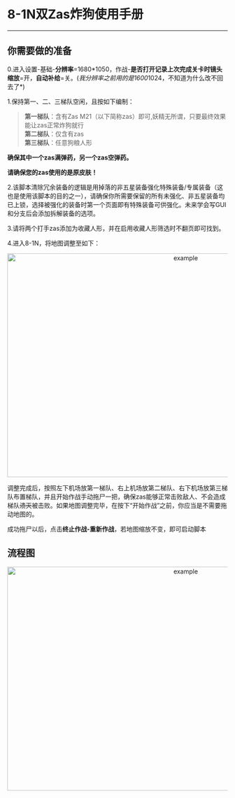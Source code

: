 # 8-1N双Zas炸狗使用手册

---

## 你需要做的准备

0.进入设置-基础-**分辨率**=1680\*1050，作战-**是否打开记录上次完成关卡时镜头缩放**=开，**自动补给**=关。(*我分辨率之前用的是1600*1024，不知道为什么改不回去了\*)

1.保持第一、二、三梯队空闲，且按如下编制：

> **第一梯队**：含有Zas M21（以下简称zas）即可,妖精无所谓，只要最终效果能让zas正常炸狗就行\
> **第二梯队**：仅含有zas\
> **第三梯队**：任意狗粮人形

**确保其中一个zas满弹药，另一个zas空弹药。**

**请确保您的zas使用的是原皮肤！**

2.该脚本清除冗余装备的逻辑是用掉落的非五星装备强化特殊装备/专属装备（这也是使用该脚本的目的之一），请确保你所需要保留的所有未强化、非五星装备均已上锁，选择被强化的装备时第一个页面即有特殊装备可供强化。未来学会写GUI和分支后会添加拆解装备的选项。

3.请将两个打手zas添加为收藏人形，并在启用收藏人形筛选时不翻页即可找到。

4.进入8-1N，将地图调整至如下：

<p align="center">
  <img alt="example" src="https://cdn.jsdelivr.net/gh/LeonNagant/MaaGF1_Test/example_img/8-1N/map_example.png" width="800" height="512" />
</p>

调整完成后，按照左下机场放第一梯队、右上机场放第二梯队、右下机场放第三梯队布置梯队，并且开始作战手动拖尸一把，确保zas能够正常击败敌人、不会造成梯队~~溃灭~~被击败。如果地图调整完毕，在按下“开始作战”之前，你应当是不需要拖动地图的。

成功拖尸以后，点击**终止作战-重新作战**，若地图缩放不变，即可启动脚本

## 流程图

<p align="center">
  <img alt="example" src="https://cdn.jsdelivr.net/gh/LeonNagant/MaaGF1_Test/example_img/8-1N/mermaid.png" width="800" height="512" />
</p>